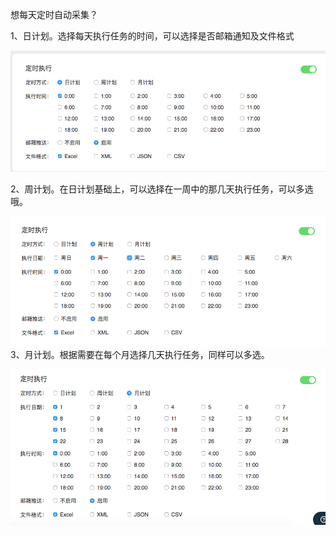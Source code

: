 想每天定时自动采集？

1、日计划。选择每天执行任务的时间，可以选择是否邮箱通知及文件格式

![](/assets/定时采集1.png)

2、周计划。在日计划基础上，可以选择在一周中的那几天执行任务，可以多选哦。

![](/assets/定时执行2.png)3、月计划。根据需要在每个月选择几天执行任务，同样可以多选。

![](/assets/定时执行3.png)

